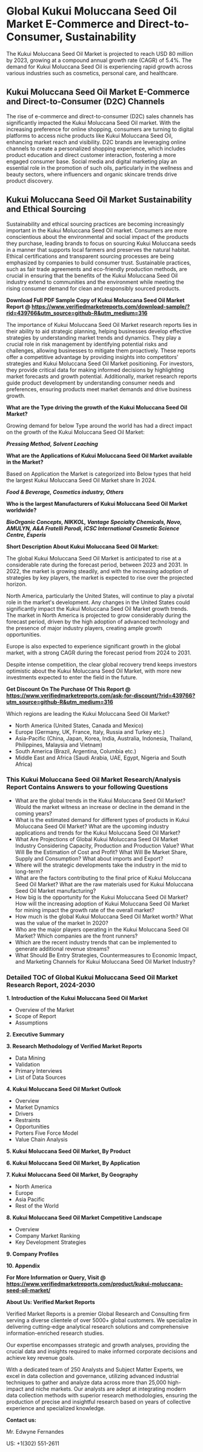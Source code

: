 <h1>Global Kukui Moluccana Seed Oil Market E-Commerce and Direct-to-Consumer, Sustainability</h1><p class=""><p>The Kukui Moluccana Seed Oil Market is projected to reach USD 80 million by 2023, growing at a compound annual growth rate (CAGR) of 5.4%. The demand for Kukui Moluccana Seed Oil is experiencing rapid growth across various industries such as cosmetics, personal care, and healthcare.</p><h2>Kukui Moluccana Seed Oil Market E-Commerce and Direct-to-Consumer (D2C) Channels</h2><p>The rise of e-commerce and direct-to-consumer (D2C) sales channels has significantly impacted the Kukui Moluccana Seed Oil market. With the increasing preference for online shopping, consumers are turning to digital platforms to access niche products like Kukui Moluccana Seed Oil, enhancing market reach and visibility. D2C brands are leveraging online channels to create a personalized shopping experience, which includes product education and direct customer interaction, fostering a more engaged consumer base. Social media and digital marketing play an essential role in the promotion of such oils, particularly in the wellness and beauty sectors, where influencers and organic skincare trends drive product discovery.</p><h2>Kukui Moluccana Seed Oil Market Sustainability and Ethical Sourcing</h2><p>Sustainability and ethical sourcing practices are becoming increasingly important in the Kukui Moluccana Seed Oil market. Consumers are more conscientious about the environmental and social impact of the products they purchase, leading brands to focus on sourcing Kukui Moluccana seeds in a manner that supports local farmers and preserves the natural habitat. Ethical certifications and transparent sourcing processes are being emphasized by companies to build consumer trust. Sustainable practices, such as fair trade agreements and eco-friendly production methods, are crucial in ensuring that the benefits of the Kukui Moluccana Seed Oil industry extend to communities and the environment while meeting the rising consumer demand for clean and responsibly sourced products.</p></p><p class=""><strong>Download Full PDF Sample Copy of Kukui Moluccana Seed Oil Market Report @ <a href="https://www.verifiedmarketreports.com/download-sample/?rid=439766&utm_source=github-R&utm_medium=316" target="_blank">https://www.verifiedmarketreports.com/download-sample/?rid=439766&utm_source=github-R&utm_medium=316</a></strong></p><p>The importance of&nbsp;Kukui Moluccana Seed Oil Market research reports lies in their ability to aid strategic planning, helping businesses develop effective strategies by understanding market trends and dynamics. They play a crucial role in risk management by identifying potential risks and challenges, allowing businesses to mitigate them proactively. These reports offer a competitive advantage by providing insights into competitors' strategies and Kukui Moluccana Seed Oil Market positioning. For investors, they provide critical data for making informed decisions by highlighting market forecasts and growth potential. Additionally, market research reports guide product development by understanding consumer needs and preferences, ensuring products meet market demands and drive business growth.</p><p><strong>What are the&nbsp;Type driving the growth of the Kukui Moluccana Seed Oil Market?</strong></p><p id="" class="">Growing demand for below Type around the world has had a direct impact on the growth of the Kukui Moluccana Seed Oil Market:</p><p class=""><em><strong>Pressing Method, Solvent Leaching</strong></em></p><p class=""><strong>What are the&nbsp;Applications&nbsp;of Kukui Moluccana Seed Oil Market available in the Market?</strong></p><p id="" class="">Based on Application the Market is categorized into Below types that held the largest Kukui Moluccana Seed Oil Market share In 2024.</p><p class=""><em><strong>Food & Beverage, Cosmetics industry, Others</strong></em></p><p class=""><strong>Who is the largest Manufacturers of Kukui Moluccana Seed Oil Market worldwide?</strong></p><p><em><strong>BioOrganic Concepts, NIKKOL, Vantage Specialty Chemicals, Novo, AMULYN, A&A Fratelli Parodi, ICSC International Cosmetic Science Centre, Esperis</strong></em></p><p id="" class=""><strong>Short Description About Kukui Moluccana Seed Oil Market:</strong></p><p>The global Kukui Moluccana Seed Oil Market is anticipated to rise at a considerable rate during the forecast period, between 2023 and 2031. In 2022, the market is growing steadily, and with the increasing adoption of strategies by key players, the market is expected to rise over the projected horizon.</p><p>North America, particularly the United States, will continue to play a pivotal role in the market's development. Any changes in the United States could significantly impact the Kukui Moluccana Seed Oil Market growth trends. The market in North America is projected to grow considerably during the forecast period, driven by the high adoption of advanced technology and the presence of major industry players, creating ample growth opportunities.</p><p>Europe is also expected to experience significant growth in the global market, with a strong CAGR during the forecast period from 2024 to 2031.</p><p>Despite intense competition, the clear global recovery trend keeps investors optimistic about the Kukui Moluccana Seed Oil Market, with more new investments expected to enter the field in the future.</p><p id="" class=""><strong>Get Discount On The Purchase Of This Report @ <a href="https://www.verifiedmarketreports.com/ask-for-discount/?rid=439766?utm_source=github-R&utm_medium=316" target="_blank">https://www.verifiedmarketreports.com/ask-for-discount/?rid=439766?utm_source=github-R&utm_medium=316</a></strong></p><p class="">Which regions are leading the Kukui Moluccana Seed Oil Market?</p><ul><li>North America (United States, Canada and Mexico)</li><li>Europe (Germany, UK, France, Italy, Russia and Turkey etc.)</li><li>Asia-Pacific (China, Japan, Korea, India, Australia, Indonesia, Thailand, Philippines, Malaysia and Vietnam)</li><li>South America (Brazil, Argentina, Columbia etc.)</li><li>Middle East and Africa (Saudi Arabia, UAE, Egypt, Nigeria and South Africa)</li></ul><h3 id="" class="">This Kukui Moluccana Seed Oil Market Research/Analysis Report Contains Answers to your following Questions</h3><ul><li>What are the global trends in the Kukui Moluccana Seed Oil Market? Would the market witness an increase or decline in the demand in the coming years?</li><li>What is the estimated demand for different types of products in Kukui Moluccana Seed Oil Market? What are the upcoming industry applications and trends for the Kukui Moluccana Seed Oil Market?</li><li>What Are Projections of Global Kukui Moluccana Seed Oil Market Industry Considering Capacity, Production and Production Value? What Will Be the Estimation of Cost and Profit? What Will Be Market Share, Supply and Consumption? What about imports and Export?</li><li>Where will the strategic developments take the industry in the mid to long-term?</li><li>What are the factors contributing to the final price of Kukui Moluccana Seed Oil Market? What are the raw materials used for Kukui Moluccana Seed Oil Market manufacturing?</li><li>How big is the opportunity for the Kukui Moluccana Seed Oil Market? How will the increasing adoption of Kukui Moluccana Seed Oil Market for mining impact the growth rate of the overall market?</li><li>How much is the global Kukui Moluccana Seed Oil Market worth? What was the value of the market In 2020?</li><li>Who are the major players operating in the Kukui Moluccana Seed Oil Market? Which companies are the front runners?</li><li>Which are the recent industry trends that can be implemented to generate additional revenue streams?</li><li>What Should Be Entry Strategies, Countermeasures to Economic Impact, and Marketing Channels for Kukui Moluccana Seed Oil Market Industry?</li></ul><h3 id="" class="">Detailed TOC of Global Kukui Moluccana Seed Oil Market Research Report, 2024-2030</h3><p id="" class=""><strong>1. Introduction of the Kukui Moluccana Seed Oil Market</strong></p><ul><li>Overview of the Market</li><li>Scope of Report</li><li>Assumptions</li></ul><p id="" class=""><strong>2. Executive Summary</strong></p><p id="" class=""><strong>3. Research Methodology of Verified Market Reports</strong></p><ul><li>Data Mining</li><li>Validation</li><li>Primary Interviews</li><li>List of Data Sources</li></ul><p id="" class=""><strong>4. Kukui Moluccana Seed Oil Market Outlook</strong></p><ul><li>Overview</li><li>Market Dynamics</li><li>Drivers</li><li>Restraints</li><li>Opportunities</li><li>Porters Five Force Model</li><li>Value Chain Analysis</li></ul><p id="" class=""><strong>5. Kukui Moluccana Seed Oil Market, By Product</strong></p><p id="" class=""><strong>6. Kukui Moluccana Seed Oil Market, By Application</strong></p><p id="" class=""><strong>7. Kukui Moluccana Seed Oil Market, By Geography</strong></p><ul><li>North America</li><li>Europe</li><li>Asia Pacific</li><li>Rest of the World</li></ul><p id="" class=""><strong>8. Kukui Moluccana Seed Oil Market Competitive Landscape</strong></p><ul><li>Overview</li><li>Company Market Ranking</li><li>Key Development Strategies</li></ul><p id="" class=""><strong>9. Company Profiles</strong></p><p id="" class=""><strong>10. Appendix</strong></p><p id="" class=""><strong>For More Information or Query, Visit @ <a href="https://www.verifiedmarketreports.com/product/kukui-moluccana-seed-oil-market/" target="_blank">https://www.verifiedmarketreports.com/product/kukui-moluccana-seed-oil-market/</a></strong></p><p id="" class=""><strong>About Us: Verified Market Reports</strong></p><p id="" class="">Verified Market Reports is a premier Global Research and Consulting firm serving a diverse clientele of over 5000+ global customers. We specialize in delivering cutting-edge analytical research solutions and comprehensive information-enriched research studies.</p><p id="" class="">Our expertise encompasses strategic and growth analyses, providing the crucial data and insights required to make informed corporate decisions and achieve key revenue goals.</p><p id="" class="">With a dedicated team of 250 Analysts and Subject Matter Experts, we excel in data collection and governance, utilizing advanced industrial techniques to gather and analyze data across more than 25,000 high-impact and niche markets. Our analysts are adept at integrating modern data collection methods with superior research methodologies, ensuring the production of precise and insightful research based on years of collective experience and specialized knowledge.</p><p id="" class=""><strong>Contact us:</strong></p><p id="" class="">Mr. Edwyne Fernandes</p><p id="" class="">US: +1(302) 551-2611</p>